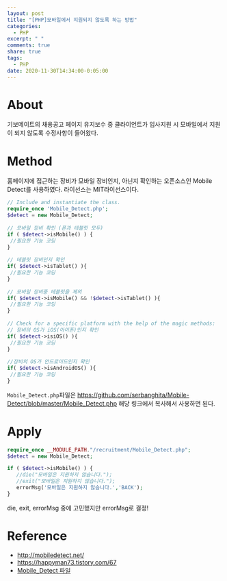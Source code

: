 ```yaml
---
layout: post
title: "[PHP]모바일에서 지원되지 않도록 하는 방법"
categories:
  - PHP
excerpt: " "
comments: true
share: true
tags:
  - PHP
date: 2020-11-30T14:34:00-0:05:00
---
```


# About 

기보메이트의 채용공고 페이지 유지보수 중 클라이언트가 입사지원 시 모바일에서 지원이 되지 않도록 수정사항이 들어왔다.

# Method
홈페이지에 접근하는 장비가 모바일 장비인지, 아닌지 확인하는 오픈소스인 Mobile Detect를 사용하였다. 라이선스는 MIT라이선스이다.
```php
// Include and instantiate the class.
require_once 'Mobile_Detect.php';
$detect = new Mobile_Detect;
 
// 모바일 장비 확인 (폰과 테블릿 모두)
if ( $detect->isMobile() ) {
 //필요한 기능 코딩
}
 
// 테블릿 장비인지 확인
if( $detect->isTablet() ){
 //필요한 기능 코딩
}
 
// 모바일 장비중 테블릿을 제외
if( $detect->isMobile() && !$detect->isTablet() ){
 //필요한 기능 코딩
}
 
// Check for a specific platform with the help of the magic methods:
// 장비의 OS가 iOS(아이폰)인지 확인
if( $detect->isiOS() ){
 //필요한 기능 코딩
}
 
//장비의 OS가 안드로이드인지 확인
if( $detect->isAndroidOS() ){
 //필요한 기능 코딩
}
```

`Mobile_Detect.php`파일은 <https://github.com/serbanghita/Mobile-Detect/blob/master/Mobile_Detect.php> 해당 링크에서 복사해서 사용하면 된다.

# Apply

```php
require_once __MODULE_PATH."/recruitment/Mobile_Detect.php";
$detect = new Mobile_Detect;

if ( $detect->isMobile() ) { 
   //die("모바일은 지원하지 않습니다.");
   //exit("모바일은 지원하지 않습니다.");
   errorMsg('모바일은 지원하지 않습니다.','BACK');
}
```

die, exit, errorMsg 중에 고민했지만 errorMsg로 결정!

# Reference
- <http://mobiledetect.net/>
- <https://happyman73.tistory.com/67>
- [Mobile_Detect 파일](https://github.com/serbanghita/Mobile-Detect/blob/master/Mobile_Detect.php)